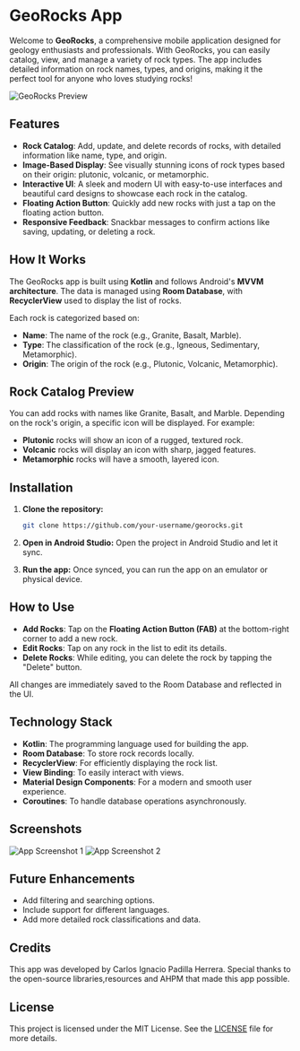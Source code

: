 # GeoRocks App

Welcome to **GeoRocks**, a comprehensive mobile application designed for geology enthusiasts and professionals. With GeoRocks, you can easily catalog, view, and manage a variety of rock types. The app includes detailed information on rock names, types, and origins, making it the perfect tool for anyone who loves studying rocks!

![GeoRocks Preview](video_app.gif)

## Features

- **Rock Catalog**: Add, update, and delete records of rocks, with detailed information like name, type, and origin.
- **Image-Based Display**: See visually stunning icons of rock types based on their origin: plutonic, volcanic, or metamorphic.
- **Interactive UI**: A sleek and modern UI with easy-to-use interfaces and beautiful card designs to showcase each rock in the catalog.
- **Floating Action Button**: Quickly add new rocks with just a tap on the floating action button.
- **Responsive Feedback**: Snackbar messages to confirm actions like saving, updating, or deleting a rock.

## How It Works

The GeoRocks app is built using **Kotlin** and follows Android's **MVVM architecture**. The data is managed using **Room Database**, with **RecyclerView** used to display the list of rocks. 

Each rock is categorized based on:
- **Name**: The name of the rock (e.g., Granite, Basalt, Marble).
- **Type**: The classification of the rock (e.g., Igneous, Sedimentary, Metamorphic).
- **Origin**: The origin of the rock (e.g., Plutonic, Volcanic, Metamorphic).

## Rock Catalog Preview

You can add rocks with names like Granite, Basalt, and Marble. Depending on the rock's origin, a specific icon will be displayed. For example:
- **Plutonic** rocks will show an icon of a rugged, textured rock.
- **Volcanic** rocks will display an icon with sharp, jagged features.
- **Metamorphic** rocks will have a smooth, layered icon.

## Installation

1. **Clone the repository:**
   ```bash
   git clone https://github.com/your-username/georocks.git
   ```

2. **Open in Android Studio:**
   Open the project in Android Studio and let it sync.

3. **Run the app:**
   Once synced, you can run the app on an emulator or physical device.

## How to Use

- **Add Rocks**: Tap on the **Floating Action Button (FAB)** at the bottom-right corner to add a new rock.
- **Edit Rocks**: Tap on any rock in the list to edit its details.
- **Delete Rocks**: While editing, you can delete the rock by tapping the "Delete" button.
  
All changes are immediately saved to the Room Database and reflected in the UI.

## Technology Stack

- **Kotlin**: The programming language used for building the app.
- **Room Database**: To store rock records locally.
- **RecyclerView**: For efficiently displaying the rock list.
- **View Binding**: To easily interact with views.
- **Material Design Components**: For a modern and smooth user experience.
- **Coroutines**: To handle database operations asynchronously.

## Screenshots

![App Screenshot 1](screenshots/01screen.jpg)
![App Screenshot 2](screenshots/02screen.jpg)

## Future Enhancements

- Add filtering and searching options.
- Include support for different languages.
- Add more detailed rock classifications and data.

## Credits

This app was developed by Carlos Ignacio Padilla Herrera. Special thanks to the open-source libraries,resources and AHPM that made this app possible.

## License

This project is licensed under the MIT License. See the [LICENSE](LICENSE) file for more details.
```
